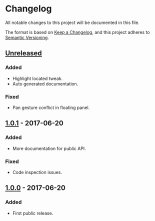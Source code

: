 # Changelog
All notable changes to this project will be documented in this file.

The format is based on [Keep a Changelog](https://keepachangelog.com/en/1.0.0/),
and this project adheres to [Semantic Versioning](https://semver.org/spec/v2.0.0.html).

## [Unreleased]
### Added
- Highlight located tweak.
- Auto generated documentation.

### Fixed
- Pan gesture conflict in floating panel.

## [1.0.1] - 2017-06-20
### Added
- More documentation for public API.

### Fixed
- Code inspection issues.

## [1.0.0] - 2017-06-20
### Added
- First public release.

[Unreleased]: https://github.com/Cokile/TweaKit/compare/1.0.1...HEAD
[1.0.1]: https://github.com/Cokile/TweaKit/compare/1.0.0...1.0.1
[1.0.0]: https://github.com/Cokile/TweaKit/releases/tag/1.0.0
